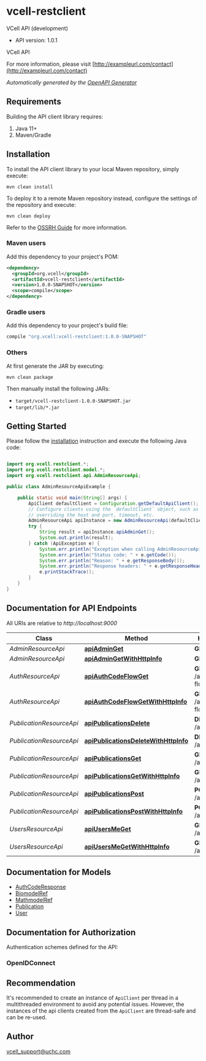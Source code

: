 # vcell-restclient

VCell API (development)

- API version: 1.0.1

VCell API

  For more information, please visit [http://exampleurl.com/contact](http://exampleurl.com/contact)

*Automatically generated by the [OpenAPI Generator](https://openapi-generator.tech)*

## Requirements

Building the API client library requires:

1. Java 11+
2. Maven/Gradle

## Installation

To install the API client library to your local Maven repository, simply execute:

```shell
mvn clean install
```

To deploy it to a remote Maven repository instead, configure the settings of the repository and execute:

```shell
mvn clean deploy
```

Refer to the [OSSRH Guide](http://central.sonatype.org/pages/ossrh-guide.html) for more information.

### Maven users

Add this dependency to your project's POM:

```xml
<dependency>
  <groupId>org.vcell</groupId>
  <artifactId>vcell-restclient</artifactId>
  <version>1.0.0-SNAPSHOT</version>
  <scope>compile</scope>
</dependency>
```

### Gradle users

Add this dependency to your project's build file:

```groovy
compile "org.vcell:vcell-restclient:1.0.0-SNAPSHOT"
```

### Others

At first generate the JAR by executing:

```shell
mvn clean package
```

Then manually install the following JARs:

- `target/vcell-restclient-1.0.0-SNAPSHOT.jar`
- `target/lib/*.jar`

## Getting Started

Please follow the [installation](#installation) instruction and execute the following Java code:

```java

import org.vcell.restclient.*;
import org.vcell.restclient.model.*;
import org.vcell.restclient.api.AdminResourceApi;

public class AdminResourceApiExample {

    public static void main(String[] args) {
        ApiClient defaultClient = Configuration.getDefaultApiClient();
        // Configure clients using the `defaultClient` object, such as
        // overriding the host and port, timeout, etc.
        AdminResourceApi apiInstance = new AdminResourceApi(defaultClient);
        try {
            String result = apiInstance.apiAdminGet();
            System.out.println(result);
        } catch (ApiException e) {
            System.err.println("Exception when calling AdminResourceApi#apiAdminGet");
            System.err.println("Status code: " + e.getCode());
            System.err.println("Reason: " + e.getResponseBody());
            System.err.println("Response headers: " + e.getResponseHeaders());
            e.printStackTrace();
        }
    }
}

```

## Documentation for API Endpoints

All URIs are relative to *http://localhost:9000*

Class | Method | HTTP request | Description
------------ | ------------- | ------------- | -------------
*AdminResourceApi* | [**apiAdminGet**](docs/AdminResourceApi.md#apiAdminGet) | **GET** /api/admin | 
*AdminResourceApi* | [**apiAdminGetWithHttpInfo**](docs/AdminResourceApi.md#apiAdminGetWithHttpInfo) | **GET** /api/admin | 
*AuthResourceApi* | [**apiAuthCodeFlowGet**](docs/AuthResourceApi.md#apiAuthCodeFlowGet) | **GET** /api/auth/code-flow | 
*AuthResourceApi* | [**apiAuthCodeFlowGetWithHttpInfo**](docs/AuthResourceApi.md#apiAuthCodeFlowGetWithHttpInfo) | **GET** /api/auth/code-flow | 
*PublicationResourceApi* | [**apiPublicationsDelete**](docs/PublicationResourceApi.md#apiPublicationsDelete) | **DELETE** /api/publications | 
*PublicationResourceApi* | [**apiPublicationsDeleteWithHttpInfo**](docs/PublicationResourceApi.md#apiPublicationsDeleteWithHttpInfo) | **DELETE** /api/publications | 
*PublicationResourceApi* | [**apiPublicationsGet**](docs/PublicationResourceApi.md#apiPublicationsGet) | **GET** /api/publications | 
*PublicationResourceApi* | [**apiPublicationsGetWithHttpInfo**](docs/PublicationResourceApi.md#apiPublicationsGetWithHttpInfo) | **GET** /api/publications | 
*PublicationResourceApi* | [**apiPublicationsPost**](docs/PublicationResourceApi.md#apiPublicationsPost) | **POST** /api/publications | 
*PublicationResourceApi* | [**apiPublicationsPostWithHttpInfo**](docs/PublicationResourceApi.md#apiPublicationsPostWithHttpInfo) | **POST** /api/publications | 
*UsersResourceApi* | [**apiUsersMeGet**](docs/UsersResourceApi.md#apiUsersMeGet) | **GET** /api/users/me | 
*UsersResourceApi* | [**apiUsersMeGetWithHttpInfo**](docs/UsersResourceApi.md#apiUsersMeGetWithHttpInfo) | **GET** /api/users/me | 


## Documentation for Models

 - [AuthCodeResponse](docs/AuthCodeResponse.md)
 - [BiomodelRef](docs/BiomodelRef.md)
 - [MathmodelRef](docs/MathmodelRef.md)
 - [Publication](docs/Publication.md)
 - [User](docs/User.md)


<a id="documentation-for-authorization"></a>
## Documentation for Authorization


Authentication schemes defined for the API:
<a id="OpenIDConnect"></a>
### OpenIDConnect



## Recommendation

It's recommended to create an instance of `ApiClient` per thread in a multithreaded environment to avoid any potential issues.
However, the instances of the api clients created from the `ApiClient` are thread-safe and can be re-used.

## Author

vcell_support@uchc.com

